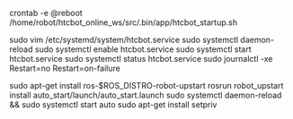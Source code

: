 <!-- error -->

crontab -e
@reboot /home/robot/htcbot_online_ws/src/.bin/app/htcbot_startup.sh

<!-- 开机自启动 -->

sudo vim /etc/systemd/system/htcbot.service
sudo systemctl daemon-reload
sudo systemctl enable htcbot.service
sudo systemctl start htcbot.service
sudo systemctl status htcbot.service
sudo journalctl -xe
Restart=no
Restart=on-failure

<!--  -->

sudo apt-get install ros-$ROS_DISTRO-robot-upstart
rosrun robot_upstart install auto_start/launch/auto_start.launch
sudo systemctl daemon-reload && sudo systemctl start auto
sudo apt-get install setpriv
